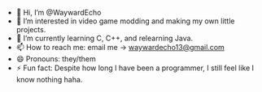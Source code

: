 - 👋 Hi, I’m @WaywardEcho
- 👀 I’m interested in video game modding and making my own little projects.
- 🌱 I’m currently learning C, C++, and relearning Java.
- 📫 How to reach me: email me -> waywardecho13@gmail.com
- 😄 Pronouns: they/them
- ⚡ Fun fact: Despite how long I have been a programmer, I still feel like I know nothing haha.
